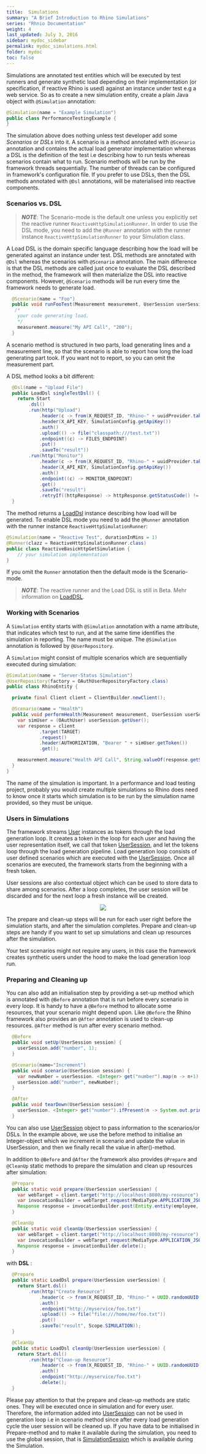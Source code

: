 ```yaml
---
title:  Simulations
summary: "A Brief Introduction to Rhino Simulations"
series: "Rhnio Documentation"
weight: 4
last_updated: July 3, 2016
sidebar: mydoc_sidebar
permalink: mydoc_simulations.html
folder: mydoc
toc: false
---
```


Simulations are annotated test entities which will be executed by test runners and generate synthetic load depending on their 
implementation (or specification, if reactive Rhino is used) against an instance under test e.g a web service. 
So as to create a new simulation entity, create a plain Java object with `@Simulation` annotation: 

```java
@Simulation(name = "Example Simulation")
public class PerformanceTestingExample {
}
```

The simulation above does nothing unless test developer add some *Scenarios* or *DSLs* into it. A scenario is a method annotated with `@Scenario` annotation and contains the actual load generator implementation whereas a DSL is the definition of the test i.e describing how to run tests whereas scenarios contain what to run. Scenario methods will be run by the framework threads sequentially. The number of threads can be configured in framework's configuration file. If you prefer to use DSLs, then the DSL methods annotated with `@Dsl` annotations, will be materialised into reactive components.

### Scenarios vs. DSL

> **_NOTE_**: The Scenario-mode is the default one unless you explicitly set the reactive runner `ReactiveHttpSimulationRunner`. In order to use the DSL mode, you need to add the `@Runner` annotation with the runner instance `ReactiveHttpSimulationRunner` to your Simulation class. 

A Load DSL is the domain specific language describing how the load will be generated against an instance under test. DSL methods are annotated with `@Dsl` whereas the scenarios with `@Scenario` annotation. The main difference is that the DSL methods are called just once to evaluate the DSL described in the method, the framework will then materialize the DSL into reactive components. However, `@Scenario` methods will be run every time the framework needs to generate load. 

```java
  @Scenario(name = "Foo")
  public void runFooTest(Measurement measurement, UserSession userSession) {
   /*
    your code generating load.
    */
    measurement.measure("My API Call", "200");
  }
```

A scenario method is structured in two parts, load generating lines and a measurement line, so that the scenario is able to report how long the load generating part took. If you want not to report, so you can omit the measurement part. 

A DSL method looks a bit different: 

```java
  @Dsl(name = "Upload File")
  public LoadDsl singleTestDsl() {
    return Start
        .dsl()
        .run(http("Upload")
            .header(c -> from(X_REQUEST_ID, "Rhino-" + uuidProvider.take()))
            .header(X_API_KEY, SimulationConfig.getApiKey())
            .auth()
            .upload(() -> file("classpath:///test.txt"))
            .endpoint((c) -> FILES_ENDPOINT)
            .put()
            .saveTo("result"))
        .run(http("Monitor")
            .header(c -> from(X_REQUEST_ID, "Rhino-" + uuidProvider.take()))
            .header(X_API_KEY, SimulationConfig.getApiKey())
            .auth()
            .endpoint((c) -> MONITOR_ENDPOINT)
            .get()
            .saveTo("result")
            .retryIf((httpResponse) -> httpResponse.getStatusCode() != 200, 2));
  }
```

The method returns a [LoadDsl](http://ryos.io/static/javadocs/io/ryos/rhino/sdk/dsl/LoadDsl.html) instance describing how load will be generated. To enable DSL mode you need to add the `@Runner` annotation with the runner instance `ReactiveHttpSimulationRunner`: 

```java
@Simulation(name = "Reactive Test", durationInMins = 1)
@Runner(clazz = ReactiveHttpSimulationRunner.class)
public class ReactiveBasicHttpGetSimulation {
    // your simulation implementation
}
```

If you omit the `Runner` annotation then the default mode is the Scenario-mode. 

> **_NOTE_**: The reactive runner and the Load DSL is still in Beta. Mehr information on [LoadDSL](http://ryos.io/mydoc_dsl.html).

### Working with Scenarios 

A `Simulation` entity starts with `@Simulation` annotation with a name attribute, that indicates which test to run, and at the same time identifies the simulation in reporting. The name must be unique. The `@Simulation` annotation is followed by `@UserRepository`. 

A `Simulation` might consist of multiple scenarios which are sequentially executed during simulation:

```java
@Simulation(name = "Server-Status Simulation")
@UserRepository(factory = OAuthUserRepositoryFactory.class)
public class RhinoEntity {

  private final Client client = ClientBuilder.newClient();

  @Scenario(name = "Health")
  public void performHealth(Measurement measurement, UserSession userSession) {
    var simUser = (OAuthUser) userSession.getUser();
    var response = client
            .target(TARGET)
            .request()
            .header(AUTHORIZATION, "Bearer " + simUser.getToken())
            .get();

    measurement.measure("Health API Call", String.valueOf(response.getStatus()));
  }
}
```

The name of the simulation is important. In a performance and load testing project, probably 
you would create multiple simulations so Rhino does need to know once it starts which simulation is to be run by the simulation name provided, so they must be unique. 

### Users in Simulations

The framework streams [User](http://ryos.io/static/javadocs/io/ryos/rhino/sdk/users/data/User.html) instances as tokens through the load generation loop. It creates a token in the loop for each user and having the user representation itself, we call that token [UserSession](http://ryos.io/mydoc_sessions.html), and let the tokens loop through the load generation pipeline. Load generation loop consists of user defined scenarios which are executed with the [UserSession](http://ryos.io/mydoc_sessions.html). Once all scenarios are executed, the framework starts from the beginning with a fresh token. 

User sessions are also contextual object which can be used to store data to share among scenarios. After a loop completes, the user session will be discarded and for the next loop a fresh instance will be created. 

<p align="center">
  <img src="http://ryos.io/static/load_loop.jpg" />
</p>

The prepare and clean-up steps will be run for each user right before the simulation starts, and after the simulation completes. Prepare and clean-up steps are handy if you want to set up simulations and clean up resources after the simulation.

Your test scenarios might not require any users, in this case the framework creates synthetic users under the hood to make the load generation loop run. 

### Preparing and Cleaning up

You can also add an initialisation step by providing a set-up method which is annotated with `@Before` annotation that is run before every scenario in every loop. It is handy to have a `@Before` method to allocate some resources, that your scenario might depend upon. Like `@Before` the Rhino framework also provides an `@After` annotation is used to clean-up resources. `@After` method is run after every scenario method. 

```java
  @Before
  public void setUp(UserSession session) {
    userSession.add("number", 1);
  }

  @Scenario(name="Increment")
  public void scenario(UserSession session) {
    var newNumber = userSession. <Integer> get("number").map(n -> n+1).orElse(0);
    userSession.add("number", newNumber);
  }

  @After
  public void tearDown(UserSession session) {
    userSession. <Integer> get("number").ifPresent(n -> System.out.println(n));
  }
```

You can also use [UserSession](http://ryos.io/mydoc_sessions.html) object to pass information to the scenarios/or DSLs. In the example above, we use the before method to initialise an Integer-object which we increment in scenario and update the value in UserSession, and then we finally recall the value in after()-method.

In addition to `@Before` and `@After` the framework also provides `@Prepare` and `@CleanUp` static methods to prepare the simulation and clean up resources after simulation:

```java
  @Prepare
  public static void prepare(UserSession userSession) {
    var webTarget = client.target("http://localhost:8080/my-resource");
    var invocationBuilder = webTarget.request(MediaType.APPLICATION_JSON);
    Response response = invocationBuilder.post(Entity.entity(employee, MediaType.APPLICATION_JSON));
  }

  @CleanUp
  public static void cleanUp(UserSession userSession) {
    var webTarget = client.target("http://localhost:8080/my-resource");
    var invocationBuilder = webTarget.request(MediaType.APPLICATION_JSON);
    Response response = invocationBuilder.delete();
  }
```

with **DSL** :

```java
  @Prepare
  public static LoadDsl prepare(UserSession userSession) {
    return Start.dsl()
        .run(http("Create Resource")
            .header(c -> from(X_REQUEST_ID, "Rhino-" + UUID.randomUUID().toString()))
            .auth()
            .endpoint("http://myservice/foo.txt")
            .upload(() -> file("file:///home/me/foo.txt"))
            .put()
            .saveTo("result", Scope.SIMULATION));
  }

  @CleanUp
  public static LoadDsl cleanUp(UserSession userSession) {
    return Start.dsl()
        .run(http("Clean-up Resource")
            .header(c -> from(X_REQUEST_ID, "Rhino-" + UUID.randomUUID().toString()))
            .auth()
            .endpoint("http://myservice/foo.txt")
            .delete();
  }
```
 
Please pay attention to that the prepare and clean-up methods are static ones. They will be executed once in simulation and for every user. Therefore, the information added into [UserSession](http://ryos.io/mydoc_sessions.html) can not be used in generation loop i.e in scenario method since after every load generation cycle the user session will be cleaned up. If you have data to be initialised in Prepare-method and to make it available during the simulation, you need to use the global session, that is [SimulationSession](http://ryos.io/mydoc_sessions.html) which is available during the Simulation. 